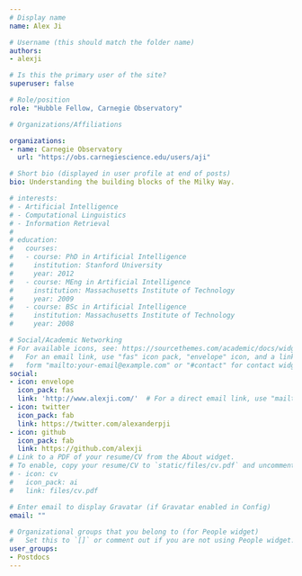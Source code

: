 ```yaml
---
# Display name
name: Alex Ji

# Username (this should match the folder name)
authors:
- alexji

# Is this the primary user of the site?
superuser: false

# Role/position
role: "Hubble Fellow, Carnegie Observatory"

# Organizations/Affiliations

organizations:
- name: Carnegie Observatory
  url: "https://obs.carnegiescience.edu/users/aji"

# Short bio (displayed in user profile at end of posts)
bio: Understanding the building blocks of the Milky Way.

# interests:
# - Artificial Intelligence
# - Computational Linguistics
# - Information Retrieval
# 
# education:
#   courses:
#   - course: PhD in Artificial Intelligence
#     institution: Stanford University
#     year: 2012
#   - course: MEng in Artificial Intelligence
#     institution: Massachusetts Institute of Technology
#     year: 2009
#   - course: BSc in Artificial Intelligence
#     institution: Massachusetts Institute of Technology
#     year: 2008

# Social/Academic Networking
# For available icons, see: https://sourcethemes.com/academic/docs/widgets/#icons
#   For an email link, use "fas" icon pack, "envelope" icon, and a link in the
#   form "mailto:your-email@example.com" or "#contact" for contact widget.
social:
- icon: envelope
  icon_pack: fas
  link: 'http://www.alexji.com/'  # For a direct email link, use "mailto:test@example.org".
- icon: twitter
  icon_pack: fab
  link: https://twitter.com/alexanderpji
- icon: github
  icon_pack: fab
  link: https://github.com/alexji
# Link to a PDF of your resume/CV from the About widget.
# To enable, copy your resume/CV to `static/files/cv.pdf` and uncomment the lines below.  
# - icon: cv
#   icon_pack: ai
#   link: files/cv.pdf

# Enter email to display Gravatar (if Gravatar enabled in Config)
email: ""
  
# Organizational groups that you belong to (for People widget)
#   Set this to `[]` or comment out if you are not using People widget.  
user_groups:
- Postdocs
---
```


